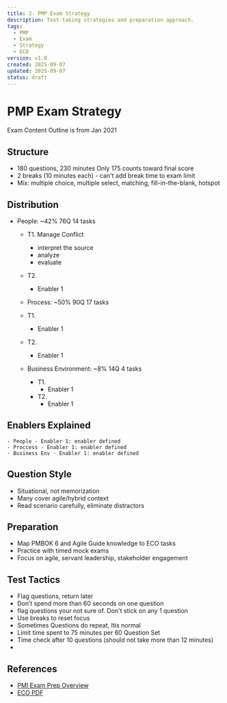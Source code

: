 ```yaml
---
title: 2. PMP Exam Strategy
description: Test-taking strategies and preparation approach.
tags:
  - PMP
  - Exam
  - Strategy
  - ECO
version: v1.0
created: 2025-09-07
updated: 2025-09-07
status: draft
---
```


# PMP Exam Strategy
Exam Content Outline is from Jan 2021

## Structure
- 180 questions, 230 minutes  Only 175 counts toward final score
- 2 breaks (10 minutes each)  - can't add break time to exam limit
- Mix: multiple choice, multiple select, matching, fill-in-the-blank, hotspot  

## Distribution
- People: ~42%  76Q 14 tasks
    - T1. Manage Conflict
        - interpret the source
        - analyze
        - evaluate
    - T2.
        - Enabler 1
       
   - Process: ~50% 90Q 17 tasks 
    - T1. 
        - Enabler 1
    - T2.
        - Enabler 1
  - Business Environment: ~8%  14Q 4 tasks
    - T1.
        - Enabler 1
    - T2.
        - Enabler 1  

## Enablers Explained 
    - People - Enabler 1: enabler defined
    - Proccess - Enabler 1: enabler defined
    - Business Env - Enabler 1: enabler defined

## Question Style
- Situational, not memorization  
- Many cover agile/hybrid context  
- Read scenario carefully, eliminate distractors  

## Preparation
- Map PMBOK 6 and Agile Guide knowledge to ECO tasks  
- Practice with timed mock exams  
- Focus on agile, servant leadership, stakeholder engagement  

## Test Tactics
- Flag questions, return later  
- Don’t spend more than 60 seconds on one question  
- flag questions your not sure of. Don't stick on any 1 question
- Use breaks to reset focus  
- Sometimes Questions do repeat, Itis normal
- Limit time spent to 75 minutes per 60 Question Set
- Time check after 10 questions  (should not take more than 12 minutes)
- 


## References
- [PMI Exam Prep Overview](https://www.pmi.org/certifications/project-management-pmp/exam-prep)  
- [ECO PDF](https://www.pmi.org/certifications/project-management-pmp/exam-prep/changes)  
